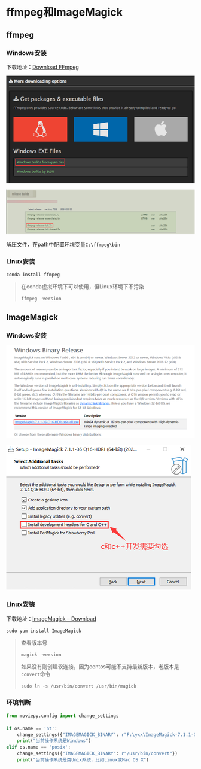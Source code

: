 # ffmpeg和ImageMagick

## ffmpeg

### Windows安装

下载地址：[Download FFmpeg](https://ffmpeg.org/download.html)

![image-20240807181704562](img/ffmpeg和ImageMagick/image-20240807181704562.png)

![image-20240807181804860](img/ffmpeg和ImageMagick/image-20240807181804860.png)

解压文件，在path中配置环境变量`C:\ffmpeg\bin`

### Linux安装

```
conda install ffmpeg
```

> 在conda虚拟环境下可以使用，但Linux环境下不污染
>
> ```
> ffmpeg -version
> ```

## ImageMagick

### Windows安装

![image-20240807183816486](img/ffmpeg和ImageMagick/image-20240807183816486.png)

![image-20240807183816486](img/ffmpeg和ImageMagick/image-20240807184132106.png)

### Linux安装

下载地址：[ImageMagick – Download](https://imagemagick.org/script/download.php)

```
sudo yum install ImageMagick
```

> 查看版本号
>
> ```
> magick -version
> ```
>
> 如果没有则创建软连接，因为centos可能不支持最新版本，老版本是`convert`命令
>
> ```
> sudo ln -s /usr/bin/convert /usr/bin/magick
> ```

### 环境判断

```python
from moviepy.config import change_settings

if os.name == 'nt':
    change_settings({"IMAGEMAGICK_BINARY": r"F:\yxx\ImageMagick-7.1.1-Q16-HDRI\magick.exe"})
    print("当前操作系统是Windows")
elif os.name == 'posix':
    change_settings({"IMAGEMAGICK_BINARY": r"/usr/bin/convert"})
    print("当前操作系统是类Unix系统，比如Linux或Mac OS X")
```
